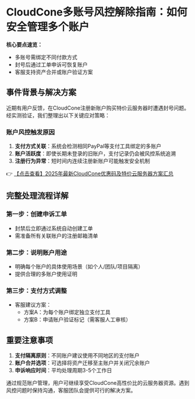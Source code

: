 # CloudCone多账号风控解除指南：如何安全管理多个账户

**核心要点速览：**
- 多账号需绑定不同付款方式
- 封号后通过工单申诉可恢复账户
- 客服支持资产合并或账户验证方案

## 事件背景与解决方案

近期有用户反馈，在CloudCone注册新账户购买特价云服务器时遭遇封号问题。经实测验证，我们整理出以下关键应对策略：

### 账户风控触发原因
1. **支付方式关联**：系统会检测相同PayPal等支付工具绑定的多账户
2. **账户活跃度**：即使长期未登录的旧账户，支付记录仍会被风控系统追溯
3. **注册行为异常**：短时间内连续注册新账户可能触发安全机制

👉 [【点击查看】2025年最新CloudCone优惠码及特价云服务器方案汇总](https://bit.ly/Cloudcone)

## 完整处理流程详解

### 第一步：创建申诉工单
- 封禁后立即通过系统自动创建工单
- 需准备所有关联账户的注册邮箱清单

### 第二步：说明账户用途
- 明确每个账户的具体使用场景（如个人/团队/项目隔离）
- 提供合理的多账户使用证明

### 第三步：支付方式调整
- 客服建议方案：
  - 方案A：为每个账户绑定独立支付工具
  - 方案B：申请账户验证标记（需客服人工审核）

## 重要注意事项
1. **支付隔离原则**：不同账户建议使用不同地区的支付账户
2. **账户合并选项**：可选择将资产迁移至主账户并关闭冗余账户
3. **申诉响应时间**：平均处理周期3-5个工作日

通过规范账户管理，用户可继续享受CloudCone高性价比的云服务器资源。遇到风控问题时保持沟通，客服团队会提供可行的解决方案。